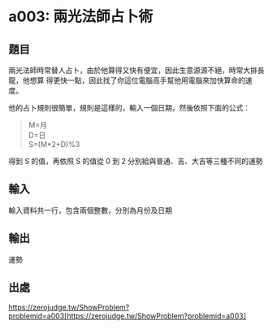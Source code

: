 # a003: 兩光法師占卜術

## 題目

兩光法師時常替人占卜，由於他算得又快有便宜，因此生意源源不絕，時常大排長龍，他想算 得更快一點，因此找了你這位電腦高手幫他用電腦來加快算命的速度。

他的占卜規則很簡單，規則是這樣的，輸入一個日期，然後依照下面的公式：

> M=月  
> D=日  
> S=(M\*2+D)%3

得到 S 的值，再依照 S 的值從 0 到 2 分別給與普通、吉、大吉等三種不同的運勢

## 輸入

輸入資料共一行，包含兩個整數，分別為月份及日期

## 輸出

運勢

## 出處

https://zerojudge.tw/ShowProblem?problemid=a003[https://zerojudge.tw/ShowProblem?problemid=a003]
